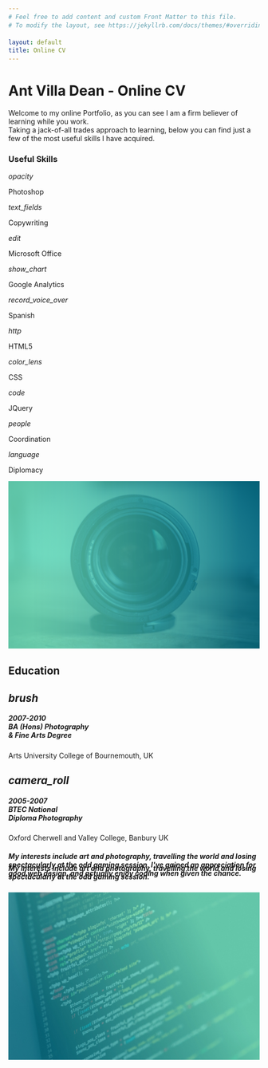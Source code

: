 ```yaml
---
# Feel free to add content and custom Front Matter to this file.
# To modify the layout, see https://jekyllrb.com/docs/themes/#overriding-theme-defaults

layout: default
title: Online CV
---
```

<div id="index-banner" class="parallax-container valign-wrapper">
    <div class="section no-pad-bot">
      <div class="container">
        <h1 class="header center">Ant Villa Dean - Online CV</h1>
        <div class="row center">
          <p class="col s12">Welcome to my online Portfolio, as you can see I am a firm believer of learning while you work. 
            <br>Taking a jack-of-all trades approach to learning, below you can find just a few of the most useful skills I have acquired.</p>
        </div>
          <h3 class="center">Useful Skills</h3>
        <div class="row center">
          <div class="row">
                 <div class="col l3">
                   <div class="card-panel cyan z-depth-2">
                     <span class="white-text">
                      <i class="large material-icons">opacity</i>
                      <p>Photoshop</p>
                     </span>
                   </div>
                 </div>
                 <div class="col l3">
                   <div class="card-panel cyan z-depth-2">
                     <span class="white-text">
                      <i class="large material-icons">text_fields</i>
                      <p>Copywriting</p>
                     </span>
                   </div>
                 </div>
                 <div class="col l3">
                   <div class="card-panel cyan z-depth-2">
                     <span class="white-text">
                       <i class="large material-icons">edit</i>
                       <p>Microsoft Office</p>
                     </span>
                   </div>
                 </div>
                 <div class="col l3">
                   <div class="card-panel cyan z-depth-2">
                     <span class="white-text">
                      <i class="large material-icons">show_chart</i>
                      <p>Google Analytics</p>
                     </span>
                   </div>
                 </div>
                 <div class="col l2">
                   <div class="card-panel cyan z-depth-2">
                     <span class="white-text">
                       <i class="large material-icons">record_voice_over</i>
                       <p>Spanish</p>
                     </span>
                   </div>
                 </div>
                 <div class="col l2">
                   <div class="card-panel cyan z-depth-2">
                     <span class="white-text">
                      <i class="large material-icons">http</i>
                      <p>HTML5</p>
                     </span>
                   </div>
                 </div>
                 <div class="col l2">
                   <div class="card-panel cyan z-depth-2">
                     <span class="white-text">
                      <i class="large material-icons">color_lens</i>
                      <p>CSS</p>
                     </span>
                   </div>
                 </div>
                 <div class="col l2">
                   <div class="card-panel cyan z-depth-2">
                     <span class="white-text">
                      <i class="large material-icons">code</i>
                      <p>JQuery</p>
                     </span>
                   </div>
                 </div>
                 <div class="col l2">
                   <div class="card-panel cyan z-depth-2">
                     <span class="white-text">
                      <i class="large material-icons">people</i>
                      <p>Coordination</p>
                     </span>
                   </div>
                 </div>
                 <div class="col l2">
                   <div class="card-panel cyan z-depth-2">
                     <span class="white-text">
                      <i class="large material-icons">language</i>
                      <p>Diplomacy</p>
                     </span>
                   </div>
                 </div>
           </div>
        </div>
      </div>
    </div>
    <div class="parallax"><img src="/assets/images/StockLens.jpg"></div>
  </div>

  <!--   Container Section   -->
  <div class="container">
    <div class="section">
      <!--   Icon Section   -->
      <div class="row">
        <div class="row center">
          <h2 class="header col s12 light">Education</h2>
        </div>
        <div class="col s12 m6">
          <div class="icon-block">
            <h2 class="center grey-text"><i class="material-icons">brush</i></h2>
            <h5 class="center grey-text text-darken-3">2007-2010<br>BA (Hons) Photography<br> & Fine Arts Degree</h5>
            <p class="center light">Arts University College of Bournemouth, UK</p>
          </div>
        </div>
        <div class="col s12 m6">
          <div class="icon-block">
            <h2 class="center grey-text"><i class="material-icons">camera_roll</i></h2>
            <h5 class="center grey-text text-darken-3">2005-2007<br>BTEC National<br>Diploma Photography</h5>
            <p class="center light">Oxford Cherwell and Valley College, Banbury UK</p>
          </div>
        </div>
      </div>
    </div>
  </div>



  <div class="parallax-container valign-wrapper">
    <div class="section">
      <div class="container">
        <div class="row center">
          <h5 class="header col s12 light hide-on-small-only">My interests include art and photography, travelling the world and losing spectacularly at the odd gaming session. I've gained an  appreciation for good web design, and actually enjoy coding when given the chance.</h5>
          <h5 class="header col s12 light hide-on-med-and-up" style="margin-top: -10%">My interests include art and photography, travelling the world and losing spectacularly at the odd gaming session.</h5>
        </div>
      </div>
    </div>
    <div class="parallax"><img src="/assets/images/screen.jpg">
    </div>
  </div>
